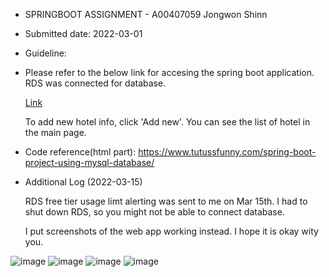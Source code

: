 - SPRINGBOOT ASSIGNMENT - A00407059 Jongwon Shinn
- Submitted date: 2022-03-01

- Guideline:
- 
  Please refer to the below link for accesing the spring boot application. RDS was connected for database.

  [Link](http://springhotelaws-env.eba-cbtwekng.us-east-1.elasticbeanstalk.com/)

  To add new hotel info, click 'Add new'. You can see the list of hotel in the main page.



- Code reference(html part): https://www.tutussfunny.com/spring-boot-project-using-mysql-database/


- Additional Log (2022-03-15)

  RDS free tier usage limt alerting was sent to me on Mar 15th. I had to shut down RDS, so you might not be able to connect database.

  I put screenshots of the web app working instead. I hope it is okay wity you. 

![image](https://user-images.githubusercontent.com/90646772/158415963-0abfbdfb-e5f4-450c-91c0-a38ed14a0c48.png)
![image](https://user-images.githubusercontent.com/90646772/158416003-50337f27-efcd-455c-b1fe-a481e6a0082f.png)
![image](https://user-images.githubusercontent.com/90646772/158416033-9266e5f7-ad52-4432-9bd5-305f27428835.png)
![image](https://user-images.githubusercontent.com/90646772/158416049-c5fc559c-1afe-471e-8b58-3698b24e635c.png)
